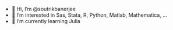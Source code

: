 - 👋 Hi, I’m @soutrikbanerjee
- 👀 I’m interested in Sas, Stata, R, Python, Matlab, Mathematica, ...
- 🌱 I’m currently learning Julia

<!---
soutrikbanerjee/soutrikbanerjee is a ✨ special ✨ repository because its `README.md` (this file) appears on your GitHub profile.
You can click the Preview link to take a look at your changes.
--->

